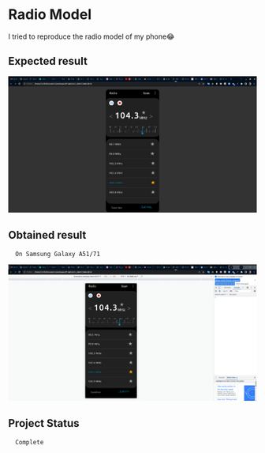 # Radio Model
I tried to reproduce the radio model of my phone😂

## Expected result 
![Radio sketch](radio-sketch1.png) 

## Obtained result
      On Samsung Galaxy A51/71
      
![Radio sketch](radio-sketch2.png) 

## Project Status 
      Complete 
